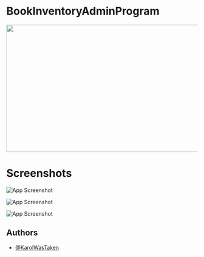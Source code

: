 
# BookInventoryAdminProgram
<img src="https://cdn.discordapp.com/attachments/1144292069649686568/1144292104974110821/InventoryManagerGithubBanner.png" width=520 height=335>


# Screenshots

![App Screenshot](https://cdn.discordapp.com/attachments/1144292069649686568/1144292794777747496/BookInventoryAdminProgram_FdDhxkaUea.png)

![App Screenshot](https://cdn.discordapp.com/attachments/1144292069649686568/1144293543054151730/BookInventoryAdminProgram_MJ7qLtzf4c.gif)

![App Screenshot](https://cdn.discordapp.com/attachments/1144292069649686568/1144293906268291132/BookInventoryAdminProgram_M5IqaypGTA.png)

## Authors

- [@KarolWasTaken](https://github.com/KarolWasTaken)
